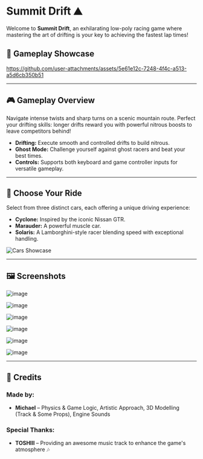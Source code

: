 # Summit Drift ⛰️

Welcome to **Summit Drift**, an exhilarating low-poly racing game where mastering the art of drifting is your key to achieving the fastest lap times!

<h2>🎥 Gameplay Showcase</h2>

https://github.com/user-attachments/assets/5e61e12c-7248-4f4c-a513-a5d6cb350b51

---

## 🎮 Gameplay Overview

Navigate intense twists and sharp turns on a scenic mountain route. Perfect your drifting skills: longer drifts reward you with powerful nitrous boosts to leave competitors behind!

- **Drifting:** Execute smooth and controlled drifts to build nitrous.
- **Ghost Mode:** Challenge yourself against ghost racers and beat your best times.
- **Controls:** Supports both keyboard and game controller inputs for versatile gameplay.

---

## 🚗 Choose Your Ride

Select from three distinct cars, each offering a unique driving experience:

- **Cyclone:** Inspired by the iconic Nissan GTR.
- **Marauder:** A powerful muscle car.
- **Solaris:** A Lamborghini-style racer blending speed with exceptional handling.

![Cars Showcase](https://github.com/user-attachments/assets/7c472715-1150-4bc0-882e-b221bdf3f32d)

---

## 🖼️ Screenshots

![image](https://github.com/user-attachments/assets/acb616a5-30d4-4d68-a4d6-ae935c577f80)

![image](https://github.com/user-attachments/assets/e177f78c-e984-4264-bf09-c614bc23d0cc)

![image](https://github.com/user-attachments/assets/19e6dd65-f6d7-4843-8e50-786f082f5b28)

![image](https://github.com/user-attachments/assets/eb3b4470-a1e0-4b52-9af2-7f1fce83df4f)

![image](https://github.com/user-attachments/assets/82e6e691-61a5-4fc0-8806-123b7159127c)

![image](https://github.com/user-attachments/assets/019595c4-feac-46d4-8aa6-589bbf56a8a1)

---

## 👥 Credits

### Made by:
- **Michael** – Physics & Game Logic, Artistic Approach, 3D Modelling (Track & Some Props), Engine Sounds

### Special Thanks:
- **TOSHIII** – Providing an awesome music track to enhance the game's atmosphere 🎶
